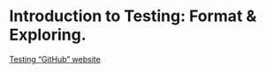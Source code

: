 <h1>Introduction to Testing: Format & Exploring.</h1>
<a href="https://hexagonal-thunder-18f.notion.site/Introduction-to-Testing-Format-Exploring-59462d186e864bbdb1853369b8d2b9c8">Testing “GitHub” website</a>
